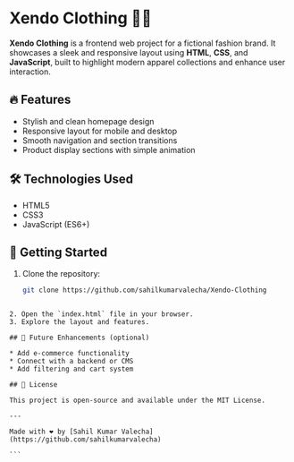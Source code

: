 # Xendo Clothing 👕✨

**Xendo Clothing** is a frontend web project for a fictional fashion brand. It showcases a sleek and responsive layout using **HTML**, **CSS**, and **JavaScript**, built to highlight modern apparel collections and enhance user interaction.

## 🔥 Features

- Stylish and clean homepage design
- Responsive layout for mobile and desktop
- Smooth navigation and section transitions
- Product display sections with simple animation

## 🛠 Technologies Used

- HTML5
- CSS3
- JavaScript (ES6+)

## 🚀 Getting Started

1. Clone the repository:
   ```bash
   git clone https://github.com/sahilkumarvalecha/Xendo-Clothing
````

2. Open the `index.html` file in your browser.
3. Explore the layout and features.

## 🧠 Future Enhancements (optional)

* Add e-commerce functionality
* Connect with a backend or CMS
* Add filtering and cart system

## 📄 License

This project is open-source and available under the MIT License.

---

Made with ❤️ by [Sahil Kumar Valecha](https://github.com/sahilkumarvalecha)

```
